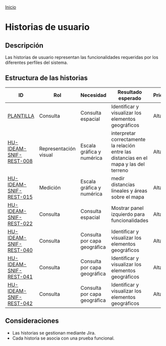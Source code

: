 [Inicio](/README.md)

# Historias de usuario

## Descripción

Las historias de usuario representan las funcionalidades requeridas por los diferentes perfiles del sistema.

## Estructura de las historias

| ID                                                               | Rol      | Necesidad         | Resultado esperado                                 | Prioridad | Estado         |
| ---------------------------------------------------------------- | -------- | ----------------- | -------------------------------------------------- | --------- | -------------- |
| [PLANTILLA](/content/historias_usuario/1_PLANTILLA/PLANTILLA.md) | Consulta | Consulta espacial | Identificar y visualizar los elementos geográficos | Alta      | En formulación |
| [HU-IDEAM-SNIF-REST-008](/content/historias_usuario/HU-IDEAM-SNIF-REST-008/HU-IDEAM-SNIF-REST-008.md) | Representación visual | Escala gráfica y numérica | interpretar correctamente la relación entre las distancias en el mapa y las del terreno | Alta      | En formulación |
| [HU-IDEAM-SNIF-REST-015](/content/historias_usuario/HU-IDEAM-SNIF-REST-015/HU-IDEAM-SNIF-REST-015.md) | Medición | Escala gráfica y numérica | medir distancias lineales y áreas sobre el mapa | Alta      | En formulación |
| [HU-IDEAM-SNIF-REST-022](/content/historias_usuario/HU-IDEAM-SNIF-REST-022/HU-IDEAM-SNIF-REST-022.md) | Consulta | Consulta espacial | Mostrar panel izquierdo para funcionalidades | Alta      | En formulación |
| [HU-IDEAM-SNIF-REST-040](/content/historias_usuario/HU-IDEAM-SNIF-REST-040.md) | Consulta | Consulta por capa geográfica | Identificar y visualizar los elementos geográficos | Alta      | En formulación |
| [HU-IDEAM-SNIF-REST-041](/content/historias_usuario/HU-IDEAM-SNIF-REST-041.md) | Consulta | Consulta por capa geográfica | Identificar y visualizar los elementos geográficos | Alta      | En formulación |
| [HU-IDEAM-SNIF-REST-042](/content/historias_usuario/HU-IDEAM-SNIF-REST-042.md) | Consulta | Consulta por capa geográfica | Identificar y visualizar los elementos geográficos | Alta      | En formulación |


## Consideraciones

- Las historias se gestionan mediante Jira.
- Cada historia se asocia con una prueba funcional.
